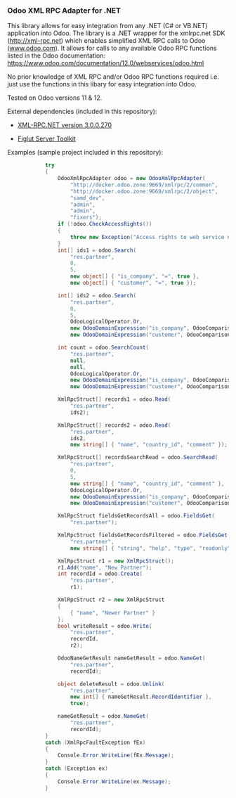 ### Odoo XML RPC Adapter for .NET

This library allows for easy integration from any .NET (C# or VB.NET) application into Odoo. The library is a .NET wrapper for the xmlrpc.net SDK (http://xml-rpc.net) which enables 
simplified XML RPC calls to Odoo (www.odoo.com). It allows for calls to any available Odoo RPC functions listed in the Odoo documentation: https://www.odoo.com/documentation/12.0/webservices/odoo.html

No prior knowledge of XML RPC and/or Odoo RPC functions required i.e. just use the functions in this libary for easy integration into Odoo.

Tested on Odoo versions 11 & 12.

External dependencies (included in this repository): 

  - [XML-RPC.NET version 3.0.0.270](http://xml-rpc.net)

  - [Figlut Server Toolkit](https://github.com/PaulKolozsvari/Figlut-Suite)

Examples (sample project included in this repository):

```C#
            try
            {
                OdooXmlRpcAdapter odoo = new OdooXmlRpcAdapter(
                    "http://docker.odoo.zone:9669/xmlrpc/2/common",
                    "http://docker.odoo.zone:9669/xmlrpc/2/object",
                    "samd_dev",
                    "admin",
                    "admin",
                    "fixers");
                if (!odoo.CheckAccessRights())
                {
                    throw new Exception("Access rights to web service not granted.");
                }
                int[] ids1 = odoo.Search(
                    "res.partner",
                    0,
                    5,
                    new object[] { "is_company", "=", true },
                    new object[] { "customer", "=", true });

                int[] ids2 = odoo.Search(
                    "res.partner",
                    0,
                    5,
                    OdooLogicalOperator.Or,
                    new OdooDomainExpression("is_company", OdooComparisonOperator.Equals, true),
                    new OdooDomainExpression("customer", OdooComparisonOperator.Equals, true));

                int count = odoo.SearchCount(
                    "res.partner",
                    null,
                    null,
                    OdooLogicalOperator.Or,
                    new OdooDomainExpression("is_company", OdooComparisonOperator.Equals, true),
                    new OdooDomainExpression("customer", OdooComparisonOperator.Equals, true));

                XmlRpcStruct[] records1 = odoo.Read(
                    "res.partner",
                    ids2);

                XmlRpcStruct[] records2 = odoo.Read(
                    "res.partner",
                    ids2,
                    new string[] { "name", "country_id", "comment" });

                XmlRpcStruct[] recordsSearchRead = odoo.SearchRead(
                    "res.partner",
                    0,
                    5,
                    new string[] { "name", "country_id", "comment" },
                    OdooLogicalOperator.Or,
                    new OdooDomainExpression("is_company", OdooComparisonOperator.Equals, true),
                    new OdooDomainExpression("customer", OdooComparisonOperator.Equals, true));

                XmlRpcStruct fieldsGetRecordsAll = odoo.FieldsGet(
                    "res.partner");

                XmlRpcStruct fieldsGetRecordsFiltered = odoo.FieldsGet(
                    "res.partner",
                    new string[] { "string", "help", "type", "readonly" });

                XmlRpcStruct r1 = new XmlRpcStruct();
                r1.Add("name", "New Partner");
                int recordId = odoo.Create(
                    "res.partner",
                    r1);

                XmlRpcStruct r2 = new XmlRpcStruct
                {
                    { "name", "Newer Partner" }
                };
                bool writeResult = odoo.Write(
                    "res.partner",
                    recordId,
                    r2);

                OdooNameGetResult nameGetResult = odoo.NameGet(
                    "res.partner",
                    recordId);

                object deleteResult = odoo.Unlink(
                    "res.partner",
                    new int[] { nameGetResult.RecordIdentifier },
                    true);

                nameGetResult = odoo.NameGet(
                    "res.partner",
                    recordId);
            }
            catch (XmlRpcFaultException fEx)
            {
                Console.Error.WriteLine(fEx.Message);
            }
            catch (Exception ex)
            {
                Console.Error.WriteLine(ex.Message);
            }

```